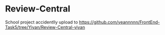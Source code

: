 # Review-Central
School project
accidentlly upload to https://github.com/yeannnnn/FrontEnd-Task5/tree/Yiyan/Review-Central-yiyan
